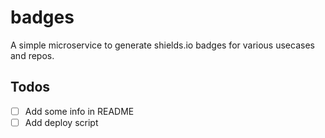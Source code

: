 # badges

A simple microservice to generate shields.io badges for various usecases and repos.


## Todos
- [ ] Add some info in README
- [ ] Add deploy script
